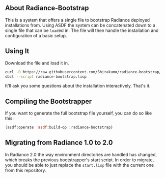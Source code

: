 ## About Radiance-Bootstrap
This is a system that offers a single file to bootstrap Radiance deployed installations from. Using ASDF the system can be concatenated down to a single file that can be `load`ed in. The file will then handle the installation and configuration of a basic setup.

## Using It
Download the file and load it in.

```bash
curl -O https://raw.githubusercontent.com/Shirakumo/radiance-bootstrap/master/bin/radiance-bootstrap.lisp
sbcl --script radiance-bootstrap.lisp
```

It'll ask you some questions about the installation interactively. That's it.

## Compiling the Bootstrapper
If you want to generate the full bootstrap file yourself, you can do so like this:

```commonlisp
(asdf:operate 'asdf:build-op :radiance-bootstrap)
```

## Migrating from Radiance 1.0 to 2.0
In Radiance 2.0 the way environment directories are handled has changed, which breaks the previous bootstrapper's start script. In order to migrate, you should be able to just replace the `start.lisp` file with the current one from this repository.
